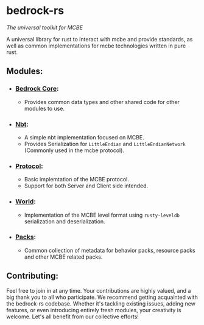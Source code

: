 # bedrock-rs
_The universal toolkit for MCBE_

A universal library for rust to interact with mcbe and provide standards, as well as common implementations for mcbe technologies written in pure rust.

## Modules:
- ### [Bedrock Core](https://github.com/Adrian8115/bedrock-rs/tree/main/bedrock_core):
  - Provides common data types and other shared code for other modules to use.
    
- ### [Nbt](https://github.com/Adrian8115/bedrock-rs/tree/main/nbt):
  - A simple nbt implementation focused on MCBE.
  - Provides Serialization for `LittleEndian` and `LittleEndianNetwork` (Commonly used in the mcbe protocol).
  
- ### [Protocol](https://github.com/Adrian8115/bedrock-rs/tree/main/protocol):
  - Basic implemtation of the MCBE protocol.
  - Support for both Server and Client side intended.
 
- ### [World](https://github.com/Adrian8115/bedrock-rs/tree/main/world):
  - Implementation of the MCBE level format using `rusty-leveldb` serialization and deserialization.

- ### [Packs](https://github.com/Adrian8115/bedrock-rs/tree/main/packs):
  - Common collection of metadata for behavior packs, resource packs and other MCBE related packs.

## Contributing:
Feel free to join in at any time. Your contributions are highly valued, and a big thank you to all who participate. We recommend getting acquainted with the bedrock-rs codebase. Whether it's tackling existing issues, adding new features, or even introducing entirely fresh modules, your creativity is welcome. Let's all benefit from our collective efforts!
